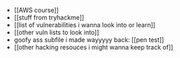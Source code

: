 - [[AWS course]] 
- [[stuff from tryhackme]] 
- [[list of vulnerabilities i wanna look into or learn]] 
- [[other vuln lists to look into]] 
- goofy ass subfile i made wayyyyy back: [[pen test]] 
- [[other hacking resouces i might wanna keep track of]] 